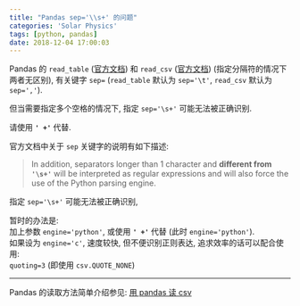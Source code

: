 ```yaml
---
title: "Pandas sep='\\s+' 的问题"
categories: 'Solar Physics'
tags: [python, pandas]
date: 2018-12-04 17:00:03
---
```


Pandas 的 `read_table` ([官方文档](https://pandas.pydata.org/pandas-docs/stable/generated/pandas.read_table.html))
和 `read_csv` ([官方文档](https://pandas.pydata.org/pandas-docs/stable/generated/pandas.read_csv.html)) (指定分隔符的情况下两者无区别),
有关键字 `sep=` (`read_table` 默认为 `sep='\t'`, `read_csv` 默认为 `sep=','`).

但当需要指定多个空格的情况下, 指定 `sep='\s+'` 可能无法被正确识别.
<!-- more -->

请使用 **`' +'`** 代替.

官方文档中关于 `sep` 关键字的说明有如下描述:

> In addition, separators longer than 1 character and
> **different from ``'\s+'``** will be interpreted as regular expressions and
> will also force the use of the Python parsing engine.

指定 `sep='\s+'` 可能无法被正确识别, 

暂时的办法是:<br>
加上参数 `engine='python'`, 或使用 **`' +'`** 代替 (此时 `engine='python'`).<br>
如果设为 `engine='c'`, 速度较快, 但不便识别正则表达, 追求效率的话可以配合使用:<br>
`quoting=3` (即使用 `csv.QUOTE_NONE`)

---

Pandas 的读取方法简单介绍参见:
[用 pandas 读 csv](advance.html#91-用-pandas-读-csv)